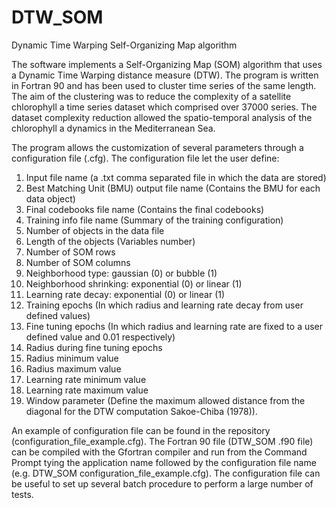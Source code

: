 # DTW_SOM
Dynamic Time Warping Self-Organizing Map algorithm

The software implements a Self-Organizing Map (SOM) algorithm that uses a Dynamic Time Warping distance measure (DTW). The program is written in Fortran 90 and has been used to cluster time series of the same length. The aim of the clustering was to reduce the complexity of a satellite chlorophyll a time series dataset which comprised over 37000 series. The dataset complexity reduction allowed the spatio-temporal analysis of the chlorophyll a dynamics in the Mediterranean Sea.

The program allows the customization of several parameters through a configuration file (.cfg). 
The configuration file let the user define:
1)	Input file name (a .txt comma separated file in which the data are stored)
2)	Best Matching Unit (BMU) output file name (Contains the BMU for each data object)
3)	Final codebooks file name (Contains the final codebooks)
4)	Training info file name (Summary of the training configuration)
5)	Number of objects in the data file
6)	Length of the objects (Variables number)
7)	Number of SOM rows
8)	Number of SOM columns
9)	Neighborhood type: gaussian (0) or bubble (1)
10)	Neighborhood shrinking: exponential (0) or linear (1)
11)	Learning rate decay: exponential (0) or linear (1)
12)	Training epochs (In which radius and learning rate decay from user defined values)
13)	Fine tuning epochs (In which radius and learning rate are fixed to a user defined value and 0.01 respectively)
14)	Radius during fine tuning epochs
15)	Radius minimum value
16)	Radius maximum value
17)	Learning rate minimum value
18)	Learning rate maximum value
19)	Window parameter (Define the maximum allowed distance from the diagonal for the DTW computation Sakoe-Chiba (1978)).

An example of configuration file can be found in the repository (configuration_file_example.cfg).
The Fortran 90 file (DTW_SOM .f90 file) can be compiled with the Gfortran compiler and run from the Command Prompt tying the application name followed by the configuration file name (e.g. DTW_SOM configuration_file_example.cfg).
The configuration file can be useful to set up several batch procedure to perform a large number of tests.
